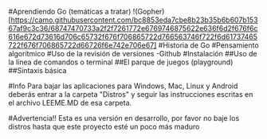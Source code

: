 #Aprendiendo Go (temáticas a tratar)
!(Gopher)[https://camo.githubusercontent.com/bc8853eda7cbe8b23b35b6b607b15367af9c3c36/68747470733a2f2f7261772e6769746875622e636f6d2f676f6c616e672d73616d706c65732f676f706865722d766563746f722f6d61737465722f676f706865722d66726f6e742e706e67]
#Historia de Go
#Pensamiento algorítmico
#Uso de la revisión de versiones -Github
#Instalación
##Uso de la línea de comandos o terminal
##El parque de juegos (playground)
##Sintaxis básica

#Info
Para bajar las aplicaciones para Windows, Mac, Linux y Android deberás entrar a la carpeta "Distros" y seguir las instrucciones escritas en el archivo LEEME.MD de esa carpeta.

#Advertencia!!
Esta es una versión en desarrollo, por favor no baje los distros hasta que este proyecto esté un poco más maduro

